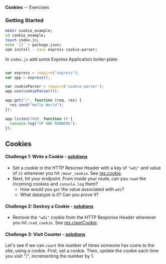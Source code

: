 **Cookies** -- Exercises

### Getting Started

```bash
mkdir cookie_example;
cd cookie_example;
touch index.js;
echo '{}' > package.json;
npm install --save express cookie-parser;
```

In `index.js` add some Express Application boiler-plate:

```javascript

var express = require("express");
var app = express();

var cookieParser = require('cookie-parser');
app.use(cookieParser());

app.get("/", function (req, res) {
  res.send("Hello World");
});

app.listen(3000, function () {
  console.log("UP AND RUNNING");
});
```

## Cookies

#### Challenge 1: Write a Cookie - [solutions](solutions.md)
* Set a cookie in the HTTP Resonse Header with a key of `"wdi"` and value of `21` whenever you hit `/moar_cookie`. See [res.cookie](http://expressjs.com/api.html#res.cookie).
* Next, hit your endpoint. From inside your route, can you `read` the incoming cookies and `console.log` them?
    - How would you `get` the value associated with `wdi`?
    - What datatype is it? Can you prove it?

#### Challenge 2: Destroy a Cookie - [solutions](solutions.md)
* Remove the `"wdi"` cookie from the HTTP Response Header whenever you hit `/sad_cookie`. See [res.clearCookie](http://expressjs.com/api.html#res.clearCookie).

#### Challenge 3: Visit Counter - [solutions](solutions.md)
Let's see if we can `count` the number of times someone has come to the site, using a cookie. First, set a cookie. Then, update the cookie each time you visit "/", incrementing the number by 1.
